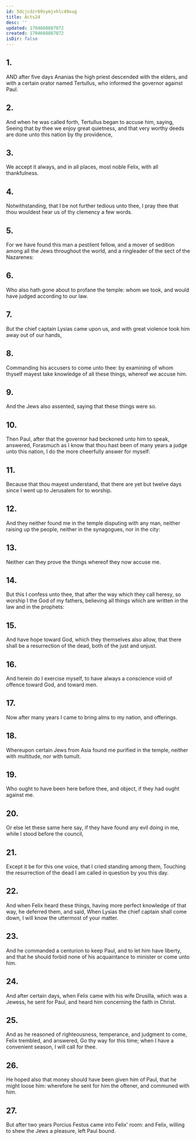 ```yaml
---
id: 5dcjcdzr69symjvhlc49xug
title: Acts24
desc: ''
updated: 1704668887072
created: 1704668887072
isDir: false
---
```

## 1.
AND after five days Ananias the high priest descended with the elders, and with a certain orator named Tertullus, who informed the governor against Paul.
## 2.
And when he was called forth, Tertullus began to accuse him, saying, Seeing that by thee we enjoy great quietness, and that very worthy deeds are done unto this nation by thy providence,
## 3.
We accept it always, and in all places, most noble Felix, with all thankfulness.
## 4.
Notwithstanding, that I be not further tedious unto thee, I pray thee that thou wouldest hear us of thy clemency a few words.
## 5.
For we have found this man a pestilent fellow, and a mover of sedition among all the Jews throughout the world, and a ringleader of the sect of the Nazarenes:
## 6.
Who also hath gone about to profane the temple: whom we took, and would have judged according to our law.
## 7.
But the chief captain Lysias came upon us, and with great violence took him away out of our hands,
## 8.
Commanding his accusers to come unto thee: by examining of whom thyself mayest take knowledge of all these things, whereof we accuse him.
## 9.
And the Jews also assented, saying that these things were so.
## 10.
Then Paul, after that the governor had beckoned unto him to speak, answered, Forasmuch as I know that thou hast been of many years a judge unto this nation, I do the more cheerfully answer for myself:
## 11.
Because that thou mayest understand, that there are yet but twelve days since I went up to Jerusalem for to worship.
## 12.
And they neither found me in the temple disputing with any man, neither raising up the people, neither in the synagogues, nor in the city:
## 13.
Neither can they prove the things whereof they now accuse me.
## 14.
But this I confess unto thee, that after the way which they call heresy, so worship I the God of my fathers, believing all things which are written in the law and in the prophets:
## 15.
And have hope toward God, which they themselves also allow, that there shall be a resurrection of the dead, both of the just and unjust.
## 16.
And herein do I exercise myself, to have always a conscience void of offence toward God, and toward men.
## 17.
Now after many years I came to bring alms to my nation, and offerings.
## 18.
Whereupon certain Jews from Asia found me purified in the temple, neither with multitude, nor with tumult.
## 19.
Who ought to have been here before thee, and object, if they had ought against me.
## 20.
Or else let these same here say, if they have found any evil doing in me, while I stood before the council,
## 21.
Except it be for this one voice, that I cried standing among them, Touching the resurrection of the dead I am called in question by you this day.
## 22.
And when Felix heard these things, having more perfect knowledge of that way, he deferred them, and said, When Lysias the chief captain shall come down, I will know the uttermost of your matter.
## 23.
And he commanded a centurion to keep Paul, and to let him have liberty, and that he should forbid none of his acquaintance to minister or come unto him.
## 24.
And after certain days, when Felix came with his wife Drusilla, which was a Jewess, he sent for Paul, and heard him concerning the faith in Christ.
## 25.
And as he reasoned of righteousness, temperance, and judgment to come, Felix trembled, and answered, Go thy way for this time; when I have a convenient season, I will call for thee.
## 26.
He hoped also that money should have been given him of Paul, that he might loose him: wherefore he sent for him the oftener, and communed with him.
## 27.
But after two years Porcius Festus came into Felix' room: and Felix, willing to shew the Jews a pleasure, left Paul bound.

